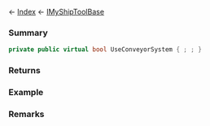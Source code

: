 ← [Index](Api-Index) ← [IMyShipToolBase](Sandbox.ModAPI.Ingame.IMyShipToolBase)

### Summary

```csharp
private public virtual bool UseConveyorSystem { ; ; }
```

### Returns

### Example

### Remarks

